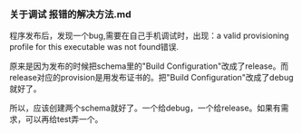 ### 关于调试 报错的解决方法.md

程序发布后，发现一个bug,需要在自己手机调试时，出现：a valid provisioning profile for this executable was not found错误. 

原来是因为发布的时候把schema里的"Build Configuration"改成了release。而release对应的provision是用发布证书的。把"Build Configuration"改成了debug就好了。 

所以，应该创建两个schema就好了。一个给debug，一个给release。如果有需求，可以再给test弄一个。
